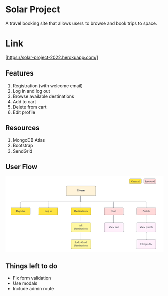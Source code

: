 # Solar Project

A travel booking site that allows users to browse and book trips to space.

# Link

[https://solar-project-2022.herokuapp.com/]

## Features

1. Registration (with welcome email)
2. Log in and log out
3. Browse available destinations
4. Add to cart
5. Delete from cart
6. Edit profile

## Resources

1. MongoDB Atlas
2. Bootstrap
3. SendGrid

## User Flow

<img src="/user-flow.png">

## Things left to do

- Fix form validation
- Use modals
- Include admin route
